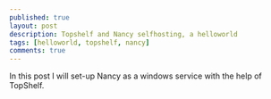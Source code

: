 ```yaml
---
published: true
layout: post
description: Topshelf and Nancy selfhosting, a helloworld
tags: [helloworld, topshelf, nancy]
comments: true
---
```

In this post I will set-up Nancy as a windows service with the help of TopShelf.